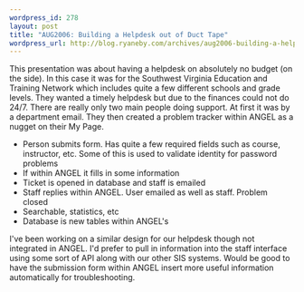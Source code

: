 ```yaml
--- 
wordpress_id: 278
layout: post
title: "AUG2006: Building a Helpdesk out of Duct Tape"
wordpress_url: http://blog.ryaneby.com/archives/aug2006-building-a-helpdesk-out-of-duct-tape/
---
```

This presentation was about having a helpdesk on absolutely no budget (on the side). In this case it was for the Southwest Virginia Education and Training Network which includes quite a few different schools and grade levels. They wanted a timely helpdesk but due to the finances could not do 24/7. There are really only two main people doing support. At first it was by a department email. They then created a problem tracker within ANGEL as a nugget on their My Page.

<ul>
<li>Person submits form. Has quite a few required fields such as course, instructor, etc. Some of this is used to validate identity for password problems</li>
<li>If within ANGEL it fills in some information</li>
<li>Ticket is opened in database and staff is emailed</li>
<li>Staff replies within ANGEL. User emailed as well as staff. Problem closed</li>
<li>Searchable, statistics, etc</li>
<li>Database is new tables within ANGEL's</li>
</ul>

I've been working on a similar design for our helpdesk though not integrated in ANGEL. I'd prefer to pull in information into the staff interface using some sort of API along with our other SIS systems. Would be good to have the submission form within ANGEL insert more useful information automatically for troubleshooting.

